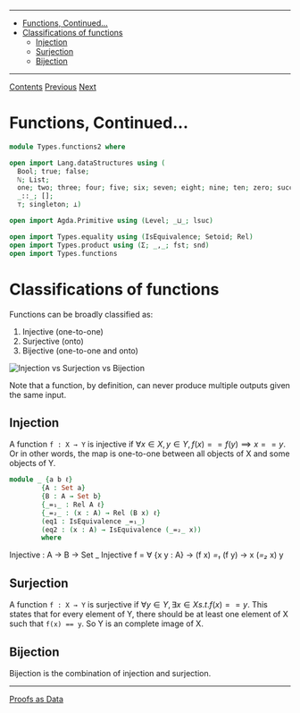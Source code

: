<!-- START doctoc generated TOC please keep comment here to allow auto update -->
<!-- DON'T EDIT THIS SECTION, INSTEAD RE-RUN doctoc TO UPDATE -->
****

- [Functions, Continued...](#functions-continued)
- [Classifications of functions](#classifications-of-functions)
  - [Injection](#injection)
  - [Surjection](#surjection)
  - [Bijection](#bijection)

<!-- END doctoc generated TOC please keep comment here to allow auto update -->

****
[Contents](contents.html)
[Previous](Types.functions.html)
[Next](Types.proofsAsData.html)

# Functions, Continued...

```agda
module Types.functions2 where

open import Lang.dataStructures using (
  Bool; true; false;
  ℕ; List;
  one; two; three; four; five; six; seven; eight; nine; ten; zero; succ;
  _::_; [];
  ⊤; singleton; ⟂)

open import Agda.Primitive using (Level; _⊔_; lsuc)

open import Types.equality using (IsEquivalence; Setoid; Rel)
open import Types.product using (Σ; _,_; fst; snd)
open import Types.functions
```

# Classifications of functions

Functions can be broadly classified as:

1. Injective (one-to-one)
2. Surjective (onto)
3. Bijective (one-to-one and onto)

![Injection vs Surjection vs Bijection](functions.png)

Note that a function, by definition, can never produce multiple outputs given the same input.

## Injection

A function `f : X → Y` is injective if $∀ x ∈ X, y ∈ Y, f(x) == f(y) ⟹ x == y$. Or in other words, the map is one-to-one between all objects of X and some objects of Y.

```agda
module _ {a b ℓ}
        {A : Set a}
        {B : A → Set b}
        {_=₁_ : Rel A ℓ}
        {_=₂_ : (x : A) → Rel (B x) ℓ}
        (eq1 : IsEquivalence _=₁_)
        (eq2 : (x : A) → IsEquivalence (_=₂_ x))
        where
```

  Injective : A → B → Set _
  Injective f = ∀ {x y : A} → (f x) _=₁_ (f y) → x (_=₂_ x) y

## Surjection

A function `f : X → Y` is surjective if $∀ y ∈ Y, ∃ x ∈ X s.t. f(x) == y$. This states that for every element of Y, there should be at least one element of X such that `f(x) == y`. So Y is an complete image of X.

## Bijection

Bijection is the combination of injection and surjection.


****
[Proofs as Data](./Types.proofsAsData.html)
